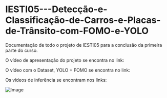 # IESTI05---Detecção-e-Classificação-de-Carros-e-Placas-de-Trânsito-com-FOMO-e-YOLO
Documentação de todo o projeto de IESTI05 para a conclusão da primeira parte do curso.

O vídeo de apresentação do projeto se encontra no link: 

O vídeo com o Dataset, YOLO + FOMO se encontra no link: 

Os vídeos de inferência se encontram nos links:

![Image](https://github.com/user-attachments/assets/7c4a1d2c-c732-4159-9bb7-8cfd5e938abd)
